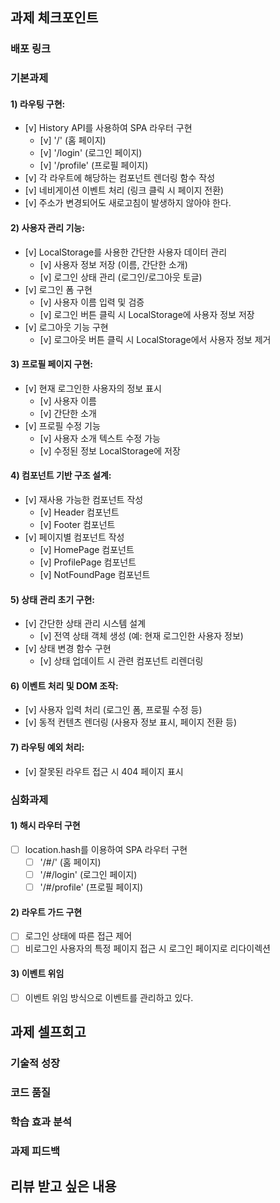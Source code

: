 ## 과제 체크포인트

### 배포 링크

<!--
배포 링크를 적어주세요
예시: https://<username>.github.io/front-5th-chapter1-1/

배포가 완료되지 않으면 과제를 통과할 수 없습니다.
배포 후에 정상 작동하는지 확인해주세요.
-->


### 기본과제

#### 1) 라우팅 구현:
- [v] History API를 사용하여 SPA 라우터 구현
  - [v] '/' (홈 페이지)
  - [v] '/login' (로그인 페이지)
  - [v] '/profile' (프로필 페이지)
- [v] 각 라우트에 해당하는 컴포넌트 렌더링 함수 작성
- [v] 네비게이션 이벤트 처리 (링크 클릭 시 페이지 전환)
- [v] 주소가 변경되어도 새로고침이 발생하지 않아야 한다.

#### 2) 사용자 관리 기능:
- [v] LocalStorage를 사용한 간단한 사용자 데이터 관리
  - [v] 사용자 정보 저장 (이름, 간단한 소개)
  - [v] 로그인 상태 관리 (로그인/로그아웃 토글)
- [v] 로그인 폼 구현
  - [v] 사용자 이름 입력 및 검증
  - [v] 로그인 버튼 클릭 시 LocalStorage에 사용자 정보 저장
- [v] 로그아웃 기능 구현
  - [v] 로그아웃 버튼 클릭 시 LocalStorage에서 사용자 정보 제거

#### 3) 프로필 페이지 구현:
- [v] 현재 로그인한 사용자의 정보 표시
  - [v] 사용자 이름
  - [v] 간단한 소개
- [v] 프로필 수정 기능
  - [v] 사용자 소개 텍스트 수정 가능
  - [v] 수정된 정보 LocalStorage에 저장

#### 4) 컴포넌트 기반 구조 설계:
- [v] 재사용 가능한 컴포넌트 작성
  - [v] Header 컴포넌트
  - [v] Footer 컴포넌트
- [v] 페이지별 컴포넌트 작성
  - [v] HomePage 컴포넌트
  - [v] ProfilePage 컴포넌트
  - [v] NotFoundPage 컴포넌트

#### 5) 상태 관리 초기 구현:
- [v] 간단한 상태 관리 시스템 설계
  - [v] 전역 상태 객체 생성 (예: 현재 로그인한 사용자 정보)
- [v] 상태 변경 함수 구현
  - [v] 상태 업데이트 시 관련 컴포넌트 리렌더링

#### 6) 이벤트 처리 및 DOM 조작:
- [v] 사용자 입력 처리 (로그인 폼, 프로필 수정 등)
- [v] 동적 컨텐츠 렌더링 (사용자 정보 표시, 페이지 전환 등)

#### 7) 라우팅 예외 처리:
- [v] 잘못된 라우트 접근 시 404 페이지 표시

### 심화과제

#### 1) 해시 라우터 구현
- [ ] location.hash를 이용하여 SPA 라우터 구현
  - [ ] '/#/' (홈 페이지)
  - [ ] '/#/login' (로그인 페이지) 
  - [ ] '/#/profile' (프로필 페이지)
 
#### 2) 라우트 가드 구현
- [ ] 로그인 상태에 따른 접근 제어
- [ ] 비로그인 사용자의 특정 페이지 접근 시 로그인 페이지로 리다이렉션

#### 3) 이벤트 위임

- [ ] 이벤트 위임 방식으로 이벤트를 관리하고 있다.

## 과제 셀프회고

<!-- 과제에 대한 회고를 작성해주세요 -->

### 기술적 성장
<!-- 예시
- 새로 학습한 개념
- 기존 지식의 재발견/심화
- 구현 과정에서의 기술적 도전과 해결
-->

### 코드 품질
<!-- 예시
- 특히 만족스러운 구현
- 리팩토링이 필요한 부분
- 코드 설계 관련 고민과 결정
-->

### 학습 효과 분석
<!-- 예시
- 가장 큰 배움이 있었던 부분
- 추가 학습이 필요한 영역
- 실무 적용 가능성
-->

### 과제 피드백
<!-- 예시
- 과제에서 모호하거나 애매했던 부분
- 과제에서 좋았던 부분
-->

## 리뷰 받고 싶은 내용

<!--
피드백 받고 싶은 내용을 구체적으로 남겨주세요
모호한 요청은 피드백을 남기기 어렵습니다.

참고링크: https://chatgpt.com/share/675b6129-515c-8001-ba72-39d0fa4c7b62

모호한 질문의 예시)
- 무엇을 질문해야 할지 몰라서 코치님이 보시기에 고쳐야할것들 전반적으로 피드백 부탁드립니다.
- 코드 스타일에 대한 피드백 부탁드립니다.
- 코드 구조에 대한 피드백 부탁드립니다.
- 개념적인 오류에 대한 피드백 부탁드립니다.
- 추가 구현이 필요한 부분에 대한 피드백 부탁드립니다.

구체적인 질문의 예시)
- 파일A의 함수B와 그 안의 변수명을 보면 직관성이 떨어지는 것 같습니다. 함수와 변수 이름을 더 명확하게 지을 방법에 대해 조언해 주실 수 있나요?
- 현재 파일 단위로 코드를 분리했지만, 이번 주차 발제를 기준으로 봤을 때 모듈화나 계층화에서 부족함이 있는 것 같습니다. 특히 A와 B 부분에서 모듈화를 더 진행할지 그대로 둘지 고민하였습니다. (...구체적인 고민 사항 적기...). 코치님의 의견이 궁금합니다.
- 옵저버 패턴을 사용해 상태 관리 로직을 구현해 보려 했습니다. 제가 구현한 코드가 옵저버 패턴에 맞게 잘 구성되었는지 검토해 주시고, 보완할 부분을 제안해 주실 수 있을까요?
- 컴포넌트 A를 테스트 할 때 B와의 의존성 때문에 테스트 코드를 작성하려다 포기했습니다. A와 B의 의존성을 낮추고 테스트 가능성을 높이는 구조 개선 방안이 있을까요?
-->
